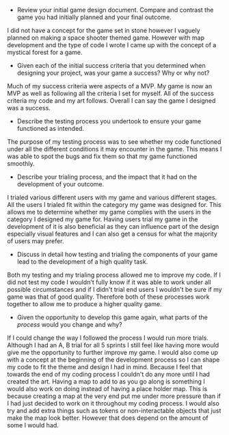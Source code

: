 - Review your initial game design document. Compare and contrast the game you had initially planned and your final outcome. 

I did not have a concept for the game set in stone however I vaguely planned on making a space shooter themed game. However with map development and the type of code I wrote I came up with the concept of a mystical forest for a game.

- Given each of the initial success criteria that you determined when designing your project, was your game a success? Why or why not? 

Much of my success criteria were aspects of a MVP. My game is now an MVP as well as following all the criteria I set for myself.  All of the success criteria my code and my art follows. Overall I can say the game I designed was a success.

- Describe the testing process you undertook to ensure your game functioned as intended. 

The purpose of my testing process was to see whether my code functioned under all the different conditions it may encounter in the game. This means I was able to spot the bugs and fix them so that my game functioned smoothly.

- Describe your trialing process, and the impact that it had on the development of your outcome. 

I trialed various different users with my game and various different stages. All the users I trialed fit within the category my game was designed for. This allows me to determine whether my game complies with the users in the category I designed my game for. Having users trial my game in the development of it is also beneficial as they can influence part of the design especially visual features and I can also get a census for what the majority of users may prefer.

- Discuss in detail how testing and trialing the components of your game lead to the development of a high quality task. 

Both my testing and my trialing process allowed me to improve my code. If I did not test my code I wouldn't fully know if it was able to work under all possible circumstances and if I didn't trial end users I wouldn't be sure if my game was that of good quality. Therefore both of these processes work together to allow me to produce a higher quality game.

- Given the opportunity to develop this game again, what parts of the *process* would you change and why?

If I could change the way I followed the process I would run more trials. Although I had an A, B trial for all 5 sprints I still feel like having more would give me the opportunity to further improve my game. I would also come up with a concept at the beginning of the development process so I can shape my code to fit the theme and design I had in mind. Because I feel that towards the end of my coding process I couldn't do any more until I had created the art. Having a map to add to as you go along is something I would also work on doing instead of having a place holder map. This is because creating a map at the very end put me under more pressure than if I had just decided to work on it throughout my coding process. I would also try and add extra things such as tokens or non-interactable objects that just make the map look better. However that does depend on the amount of some I would had.
